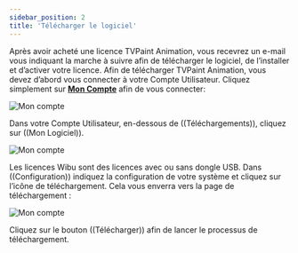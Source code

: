```yaml
---
sidebar_position: 2
title: 'Télécharger le logiciel'
---
```


Après avoir acheté une licence TVPaint Animation, vous recevrez un e-mail vous indiquant la marche à suivre afin de télécharger le logiciel, de l’installer et d’activer votre licence. Afin de télécharger TVPaint Animation, vous devez d’abord vous connecter à votre Compte Utilisateur. Cliquez simplement sur **[Mon Compte](https://www.tvpaint.com/my-home)** afin de vous connecter:

![Mon compte](/img/telecharger-installer/myaccount.png)  

Dans votre Compte Utilisateur, en-dessous de ((Téléchargements)), cliquez sur ((Mon Logiciel)).

![Mon compte](/img/telecharger-installer/select-configuration.png)

Les licences Wibu sont des licences avec ou sans dongle USB. Dans ((Configuration)) indiquez la configuration de votre système et cliquez sur l’icône de téléchargement. Cela vous enverra vers la page de téléchargement :

![Mon compte](/img/telecharger-installer/download.png)

Cliquez sur le bouton ((Télécharger)) afin de lancer le processus de téléchargement.